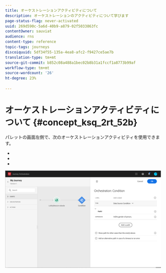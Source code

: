 ```yaml
---
title: オーケストレーションアクティビティについて
description: オーケストレーションのアクティビティについて学びます
page-status-flag: never-activated
uuid: 269d590c-5a6d-40b9-a879-02f5033863fc
contentOwner: sauviat
audience: rns
content-type: reference
topic-tags: journeys
discoiquuid: 5df34f55-135a-4ea8-afc2-f9427ce5ae7b
translation-type: tm+mt
source-git-commit: b852c08a488a1bec02b8b31a1fccf1a8773b99af
workflow-type: tm+mt
source-wordcount: '26'
ht-degree: 23%

---
```



# オーケストレーションアクティビティについて {#concept_ksq_2rt_52b}

パレットの画面左側で、次のオーケストレーションアクティビティを使用できます。

* [](../building-journeys/condition-activity.md)
* [](../building-journeys/end-activity.md)
* [](../building-journeys/wait-activity.md)

![](../assets/journey49.png)
